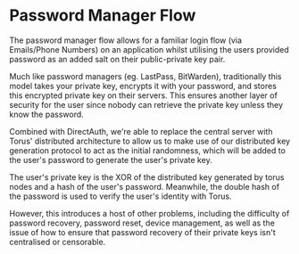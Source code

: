 # Password Manager Flow

The password manager flow allows for a familiar login flow \(via Emails/Phone Numbers\) on an application whilst utilising the users provided password as an added salt on their public-private key pair.

Much like password managers \(eg. LastPass, BitWarden\), traditionally this model takes your private key, encrypts it with your password, and stores this encrypted private key on their servers. This ensures another layer of security for the user since nobody can retrieve the private key unless they know the password.

Combined with DirectAuth, we're able to replace the central server with Torus' distributed architecture to allow us to make use of our distributed key generation protocol to act as the initial randomness, which will be added to the user's password to generate the user's private key.

The user's private key is the XOR of the distributed key generated by torus nodes and a hash of the user's password. Meanwhile, the double hash of the password is used to verify the user's identity with Torus.

However, this introduces a host of other problems, including the difficulty of password recovery, password reset, device management, as well as the issue of how to ensure that password recovery of their private keys isn't centralised or censorable.

